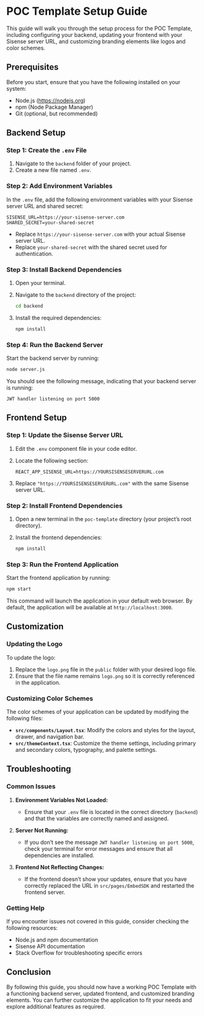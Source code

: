 # POC Template Setup Guide

This guide will walk you through the setup process for the POC Template, including configuring your backend, updating your frontend with your Sisense server URL, and customizing branding elements like logos and color schemes.

## Prerequisites

Before you start, ensure that you have the following installed on your system:

- Node.js (https://nodejs.org)
- npm (Node Package Manager)
- Git (optional, but recommended)

## Backend Setup

### Step 1: Create the `.env` File

1. Navigate to the `backend` folder of your project.
2. Create a new file named `.env`.

### Step 2: Add Environment Variables

In the `.env` file, add the following environment variables with your Sisense server URL and shared secret:

```
SISENSE_URL=https://your-sisense-server.com
SHARED_SECRET=your-shared-secret
```

- Replace `https://your-sisense-server.com` with your actual Sisense server URL.
- Replace `your-shared-secret` with the shared secret used for authentication.

### Step 3: Install Backend Dependencies

1. Open your terminal.
2. Navigate to the `backend` directory of the project:

   ```bash
   cd backend
   ```

3. Install the required dependencies:

   ```bash
   npm install
   ```

### Step 4: Run the Backend Server

Start the backend server by running:

```bash
node server.js
```

You should see the following message, indicating that your backend server is running:

```
JWT handler listening on port 5000
```

## Frontend Setup

### Step 1: Update the Sisense Server URL

1. Edit the `.env` component file in your code editor.
2. Locate the following section:

   ```
   REACT_APP_SISENSE_URL=https://YOURSISENSESERVERURL.com

   ```

3. Replace `"https://YOURSISENSESERVERURL.com"` with the same Sisense server URL.

### Step 2: Install Frontend Dependencies

1. Open a new terminal in the `poc-template` directory (your project’s root directory).
2. Install the frontend dependencies:

   ```bash
   npm install
   ```

### Step 3: Run the Frontend Application

Start the frontend application by running:

```bash
npm start
```

This command will launch the application in your default web browser. By default, the application will be available at `http://localhost:3000`.

## Customization

### Updating the Logo

To update the logo:

1. Replace the `logo.png` file in the `public` folder with your desired logo file.
2. Ensure that the file name remains `logo.png` so it is correctly referenced in the application.

### Customizing Color Schemes

The color schemes of your application can be updated by modifying the following files:

- **`src/components/Layout.tsx`**: Modify the colors and styles for the layout, drawer, and navigation bar.
- **`src/themeContext.tsx`**: Customize the theme settings, including primary and secondary colors, typography, and palette settings.

## Troubleshooting

### Common Issues

1. **Environment Variables Not Loaded:**
   - Ensure that your `.env` file is located in the correct directory (`backend`) and that the variables are correctly named and assigned.
   
2. **Server Not Running:**
   - If you don’t see the message `JWT handler listening on port 5000`, check your terminal for error messages and ensure that all dependencies are installed.

3. **Frontend Not Reflecting Changes:**
   - If the frontend doesn’t show your updates, ensure that you have correctly replaced the URL in `src/pages/EmbedSDK` and restarted the frontend server.

### Getting Help

If you encounter issues not covered in this guide, consider checking the following resources:

- Node.js and npm documentation
- Sisense API documentation
- Stack Overflow for troubleshooting specific errors

## Conclusion

By following this guide, you should now have a working POC Template with a functioning backend server, updated frontend, and customized branding elements. You can further customize the application to fit your needs and explore additional features as required.
